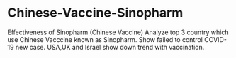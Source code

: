 # Chinese-Vaccine-Sinopharm
Effectiveness of Sinopharm (Chinese Vaccine)
Analyze top 3 country which use Chinese Vacccine known as Sinopharm.
Show failed to control COVID-19 new case.
USA,UK and Israel show down trend with vaccination.
